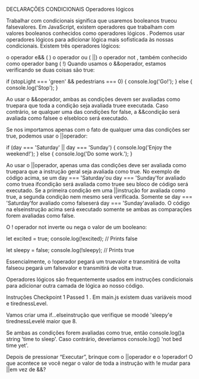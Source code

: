 DECLARAÇÕES CONDICIONAIS
Operadores lógicos

Trabalhar com condicionais significa que usaremos booleanos trueou falsevalores. Em JavaScript, existem operadores que trabalham com valores booleanos conhecidos como operadores lógicos . Podemos usar operadores lógicos para adicionar lógica mais sofisticada às nossas condicionais. Existem três operadores lógicos:

o operador e&& ( )
o operador ou ( ||)
o operador not , também conhecido como operador bang ( !)
Quando usamos o &&operador, estamos verificando se duas coisas são true:

if (stopLight === 'green' && pedestrians === 0) {
  console.log('Go!');
} else {
  console.log('Stop');
}

Ao usar o &&operador, ambas as condições devem ser avaliadas como truepara que toda a condição seja avaliada truee executada. Caso contrário, se qualquer uma das condições for false, a &&condição será avaliada como falsee o elsebloco será executado.

Se nos importamos apenas com o fato de qualquer uma das condições ser true, podemos usar o ||operador:

if (day === 'Saturday' || day === 'Sunday') {
  console.log('Enjoy the weekend!');
} else {
  console.log('Do some work.');
}

Ao usar o ||operador, apenas uma das condições deve ser avaliada como truepara que a instrução geral seja avaliada como true. No exemplo de código acima, se um day === 'Saturday'ou day === 'Sunday'for avaliado como truea ifcondição será avaliada como truee seu bloco de código será executado. Se a primeira condição em uma ||instrução for avaliada como true, a segunda condição nem mesmo será verificada. Somente se day === 'Saturday'for avaliado como falseserá day === 'Sunday'avaliado. O código na elseinstrução acima será executado somente se ambas as comparações forem avaliadas como false.

O ! operador not inverte ou nega o valor de um booleano:

let excited = true;
console.log(!excited); // Prints false

let sleepy = false;
console.log(!sleepy); // Prints true

Essencialmente, o !operador pegará um truevalor e transmitirá de volta falseou pegará um falsevalor e transmitirá de volta true.

Operadores lógicos são frequentemente usados ​​em instruções condicionais para adicionar outra camada de lógica ao nosso código.

Instruções
Checkpoint 1 Passed
1 .
Em main.js existem duas variáveis mood​​e tirednessLevel.

Vamos criar uma if...elseinstrução que verifique se moodé 'sleepy'e tirednessLevelé maior que 8.

Se ambas as condições forem avaliadas como true, então console.log()a string 'time to sleep'. Caso contrário, deveríamos console.log() 'not bed time yet'.

Depois de pressionar “Executar”, brinque com o ||operador e o !operador! O que acontece se você negar o valor de toda a instrução with !e mudar para ||em vez de &&?

